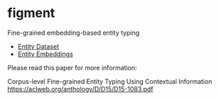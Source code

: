 # figment
Fine-grained embedding-based entity typing

<ul>
              <li><a href="http://cistern.cis.lmu.de/figment/entitydatasets.tar.gz">Entity Dataset</a></li>
              <li><a href="http://cistern.cis.lmu.de/figment/embeddings.txt">Entity Embeddings</a></li>
</ul>

Please read this paper for more information:

Corpus-level Fine-grained Entity Typing Using Contextual Information
https://aclweb.org/anthology/D/D15/D15-1083.pdf